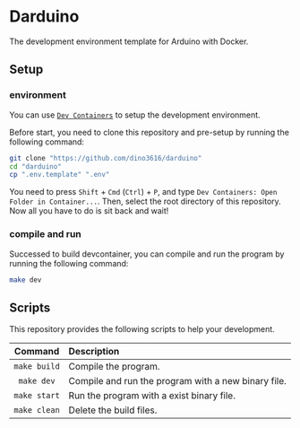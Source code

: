 # Darduino

The development environment template for Arduino with Docker.

## Setup

### environment

You can use [`Dev Containers`](https://github.com/microsoft/vscode-dev-containers) to setup the development environment.

Before start, you need to clone this repository and pre-setup by running the following command:

```bash
git clone "https://github.com/dino3616/darduino"
cd "darduino"
cp ".env.template" ".env"
```

You need to press `Shift` + `Cmd` (`Ctrl`) + `P`, and type `Dev Containers: Open Folder in Container...`. Then, select the root directory of this repository.
Now all you have to do is sit back and wait!

### compile and run

Successed to build devcontainer, you can compile and run the program by running the following command:

```bash
make dev
```

## Scripts

This repository provides the following scripts to help your development.

|   Command    | Description                                         |
| :----------: | :-------------------------------------------------- |
| `make build` | Compile the program.                                |
|  `make dev`  | Compile and run the program with a new binary file. |
| `make start` | Run the program with a exist binary file.           |
| `make clean` | Delete the build files.                             |
